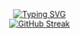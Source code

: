 <div align="center"><a href="https://git.io/typing-svg"><img src="https://readme-typing-svg.demolab.com?font=Emblema+One&pause=1000&color=FFE6E6&center=true&vCenter=true&width=435&lines=Hello%2C+I+am+Merlin!;Have+a+Good+Day!" alt="Typing SVG" /></a></div>
<div align="center"><a href="https://git.io/streak-stats"><img src="https://streak-stats.demolab.com?user=SaintFore&theme=dark&exclude_days=Sun&background=800000&border=982B1C&stroke=DAD4B5&ring=F2E8C6" alt="GitHub Streak" /></a></div>
<div align="center"><img href="https://github-readme-stats.vercel.app/api?username=SaintFore&show_icons=true&theme=gruvbox"/></div>



<!--
**SaintFore/SaintFore** is a ✨ _special_ ✨ repository because its `README.md` (this file) appears on your GitHub profile.

Here are some ideas to get you started:

- 🔭 I’m currently working on ...
- 🌱 I’m currently learning ...
- 👯 I’m looking to collaborate on ...
- 🤔 I’m looking for help with ...
- 💬 Ask me about ...
- 📫 How to reach me: ...
- 😄 Pronouns: ...
- ⚡ Fun fact: ...
-->
